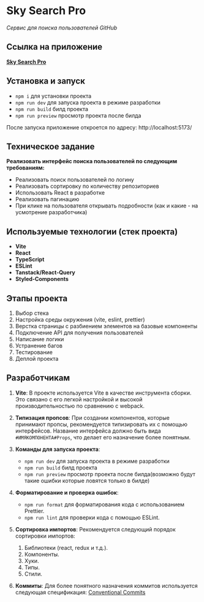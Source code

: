 # Sky Search Pro

_Сервис для поиска пользователей GitHub_

## Ссылка на приложение

[**Sky Search Pro**](https://sky-fitness-pro-lime.vercel.app/)

## Установка и запуск

- `npm i` для установки проекта
- `npm run dev` для запуска проекта в режиме разработки
- `npm run build` билд проекта
- `npm run preview` просмотр проекта после билда

После запуска приложение откроется по адресу: http://localhost:5173/

## Техническое задание

**Реализовать интерфейс поиска пользователей по следующим требованиям:**

- Реализовать поиск пользователей по логину
- Реализовать сортировку по количеству репозиториев
- Использовать React в разработке
- Реализовать пагинацию
- При клике на пользователя открывать подробности (как и какие - на усмотрение разработчика)

## Используемые технологии (стек проекта)

- **Vite**
- **React**
- **TypeScript**
- **ESLint**
- **Tanstack/React-Query**
- **Styled-Components**

## Этапы проекта

1. Выбор стека
2. Настройка среды окружения (vite, eslint, prettier)
3. Верстка страницы с разбиением элементов на базовые компоненты
4. Подключение API для получения пользователей
5. Написание логики
6. Устранение багов
7. Тестирование
8. Деплой проекта

## Разработчикам

1. **Vite**: В проекте используется Vite в качестве инструмента сборки. Это связано с его легкой настройкой и высокой
   производительностью по сравнению с webpack.

2. **Типизация пропсов**: При создании компонентов, которые принимают пропсы, рекомендуется типизировать их с помощью
   интерфейсов. Название интерфейса должно быть вида `#ИМЯКОМПОНЕНТА#Props`, что делает его назначение более понятным.

3. **Команды для запуска проекта**:

   - `npm run dev` для запуска проекта в режиме разработки
   - `npm run build` билд проекта
   - `npm run preview` просмотр проекта после билда(возможно будут такие ошибки которые ловятся только в билде)

4. **Форматирование и проверка ошибок**:

   - `npm run format` для форматирования кода с использованием Prettier.
   - `npm run lint` для проверки кода с помощью ESLint.

5. **Сортировка импортов**: Рекомендуется следующий порядок сортировки импортов:

   1. Библиотеки (react, redux и т.д.).
   2. Компоненты.
   3. Хуки.
   4. Типы.
   5. Стили.

6. **Коммиты**: Для более понятного назначения коммитов используется следующая
   спецификация: [Conventional Commits](https://www.conventionalcommits.org/en/v1.0.0/)
